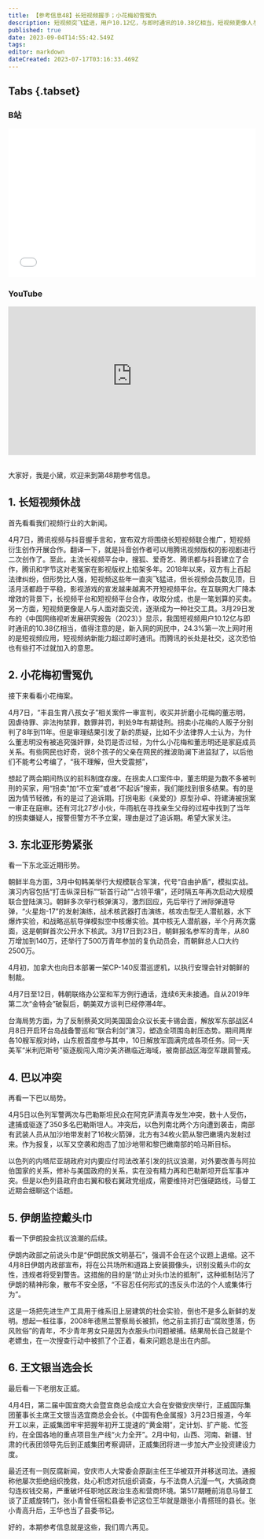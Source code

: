```yaml
---
title: 【参考信息48】长短视频握手；小花梅初雪冤仇
description: 短视频突飞猛进，用户10.12亿，与即时通讯的10.38亿相当，短视频更像人与人面对面交流，成为社交工具，影视游戏宣发也越来越离不开短视频，腾讯与抖音握手言和，有点儿打不过就加入的意思。“小花梅”案宣判，董志民成为人口拐卖案中为数不多被判刑的买家，但引发新的质疑，比如为什么没有被追究强奸罪、处罚是否过轻，为什么小花梅和董志民还是家庭成员关系。伊朗正在举行一场把先进生产工具用于维系旧上层建筑的社会试验。
published: true
date: 2023-09-04T14:55:42.549Z
tags: 
editor: markdown
dateCreated: 2023-07-17T03:16:33.469Z
---
```


## Tabs {.tabset}
### B站
<div style="position: relative; padding: 30% 45%;">
<iframe style="position: absolute; width: 100%; height: 100%; left: 0; top: 0;" src="//player.bilibili.com/player.html?&bvid=BV1Fj411w7z1&page=1&as_wide=1&high_quality=1&danmaku=1&autoplay=0" scrolling="no" border="0" frameborder="no" framespacing="0" allowfullscreen="true"></iframe>
</div>

### YouTube
<div style="position: relative; padding: 30% 45%;">
<iframe style="position: absolute; top: 0; left: 0; width: 100%; height: 100%;" src="https://www.youtube-nocookie.com/embed/YouTubeVID" title="YouTube video player" frameborder="0" allow="accelerometer; autoplay; clipboard-write; encrypted-media; gyroscope; picture-in-picture" allowfullscreen></iframe>
</div>

## 

大家好，我是小黛，欢迎来到第48期参考信息。

## 1. 长短视频休战

首先看看我们视频行业的大新闻。

4月7日，腾讯视频与抖音握手言和，宣布双方将围绕长短视频联合推广，短视频衍生创作开展合作。翻译一下，就是抖音创作者可以用腾讯视频版权的影视剧进行二次创作了。至此，主流长视频平台中，搜狐、爱奇艺、腾讯都与抖音建立了合作，腾讯和字节这对老冤家在影视版权上掐架多年。2018年以来，双方有上百起法律纠纷，但形势比人强，短视频这些年一直突飞猛进，但长视频会员数见顶，日活月活都趋于平稳，影视游戏的宣发越来越离不开短视频平台。在互联网大厂降本增效的背景下，长视频平台和短视频平台合作，收取分成，也是一笔划算的买卖。另一方面，短视频更像是人与人面对面交流，逐渐成为一种社交工具。3月29日发布的《中国网络视听发展研究报告（2023）》显示，我国短视频用户10.12亿与即时通讯的10.38亿相当，值得注意的是，新入网的网民中，24.3%第一次上网时用的是短视频应用，短视频纳新能力超过即时通讯。而腾讯的长处是社交，这次恐怕也有些打不过就加入的意思。

## 2. 小花梅初雪冤仇

接下来看看小花梅案。

4月7日，“丰县生育八孩女子”相关案件一审宣判，收买并折磨小花梅的董志明，因虐待罪、非法拘禁罪，数罪并罚，判处9年有期徒刑。拐卖小花梅的人贩子分别判了8年到11年。但是审理结果引发了新的质疑，比如不少法律界人士认为，为什么董志明没有被追究强奸罪，处罚是否过轻，为什么小花梅和董志明还是家庭成员关系。有些网民也好奇，说8个孩子的父亲在网民的推波助澜下进监狱了，以后他们不能考公考编了，“我不理解，但大受震撼”，

想起了两会期间热议的前科制度存废。在拐卖人口案件中，董志明是为数不多被判刑的买家，用“拐卖”加“不立案”或者“不起诉”搜索，我们能找到很多结果。有的是因为情节轻微，有的是过了追诉期。打拐电影《亲爱的》原型孙卓、符建涛被拐案一审正在庭审。还有河北27岁小伙，牛雨航在寻找亲生父母的过程中找到了当年的拐卖嫌疑人，报警但警方不予立案，理由是过了追诉期。希望大家关注。

## 3. 东北亚形势紧张

看一下东北亚近期形势。

朝鲜半岛方面，3月中旬韩美举行大规模联合军演，代号“自由护盾”，模拟实战。演习内容包括“打击纵深目标”“斩首行动”“占领平壤”，还时隔五年再次启动大规模联合登陆演习。朝鲜多次举行核弹演习，激烈回应，先后举行了洲际弹道导弹，“火星炮-17”的发射演练，战术核武器打击演练，核攻击型无人潜航器，水下爆炸实验，和战略巡航导弹模拟空中核爆实验。其中核无人潜航器，半个月两次露面，这是朝鲜首次公开水下核武。3月17日到23日，朝鲜报名参军的青年，从80万增加到140万，还举行了500万青年参加的复仇动员会，而朝鲜总人口大约2500万。

4月初，加拿大也向日本部署一架CP-140反潜巡逻机，以执行安理会针对朝鲜的制裁。

4月7日至12日，韩朝联络办公室和军方例行通话，连续6天未接通。自从2019年第二次“金特会”破裂后，朝美双方谈判已经停滞4年。

台海局势方面，为了反制蔡英文同美国国会众议长麦卡锡会面，解放军东部战区4月8日开启环台岛战备警巡和“联合利剑”演习，塑造全项围岛射压态势。期间两岸各10艘军舰对峙，山东舰首度参与其中，10日解放军圆满完成各项任务。同一天美军“米利厄斯号”驱逐舰闯入南沙美济礁临近海域，被南部战区海空军跟肩警戒。

## 4. 巴以冲突

再看一下巴以局势。

4月5日以色列军警两次与巴勒斯坦民众在阿克萨清真寺发生冲突，数十人受伤，逮捕或驱逐了350多名巴勒斯坦人。冲突后，以色列南北两个方向遭到袭击，南部有武装人员从加沙地带发射了16枚火箭弹，北方有34枚火箭从黎巴嫩境内发射过来。作为报复，以军又空袭和炮击了加沙地带和黎巴嫩南部的哈马斯目标。

以色列的内塔尼亚胡政府对内要应付司法改革引发的抗议浪潮，对外要改善与阿拉伯国家的关系，修补与美国政府的关系，实在没有精力再和巴勒斯坦开启军事冲突。但是以色列县政府由右翼和极右翼政党组成，需要维持对巴强硬路线，马督工近期会细聊这个话题。

## 5. 伊朗监控戴头巾

看一下伊朗投金抗议浪潮的后续。

伊朗内政部之前说头巾是“伊朗民族文明基石”，强调不会在这个议题上退缩。这不4月8日伊朗内政部宣布，将在公共场所和道路上安装摄像头，识别没戴头巾的女性，违规者将受到警告。这措施的目的是“防止对头巾法的抵制”，这种抵制玷污了伊朗的精神形象，散布不安全感，“不容忍任何形式的违反头巾法的个人或集体行为”。

这是一场把先进生产工具用于维系旧上层建筑的社会实验，倒也不是多么新鲜的发明。想起一桩往事，2008年德黑兰警察局长被抓，他之前主抓打击“腐败堕落，伤风败俗”的青年，不少青年男女只是因为衣服头巾问题被捕。结果局长自己就是个老嫖虫，在一次搜查行动中被抓了个正着，看来问题总是出在内部。

## 6. 王文银当选会长

最后看一下老朋友正威。

4月4日，第二届中国宜商大会暨宜商总会成立大会在安徽安庆举行，正威国际集团董事长主席王文银当选宜商总会会长。《中国有色金属报》3月23日报道，今年开工以来，正威集团牢牢把握年初开工提速的“黄金期”，定计划、扩产能、忙签约，在全国各地的重点项目生产线“火力全开”。2月中旬，山西、河南、新疆、甘肃的代表团领导先后到正威集团考察调研，正威集团将进一步加大产业投资建设力度。

最近还有一则反腐新闻，安庆市人大常委会原副主任王华被双开并移送司法。通报称他屡次拒绝组织挽救，处心积虑对抗组织调查，与不法商人沆瀣一气，大搞政商勾连权钱交易，严重破坏任职地区政治生态和营商环境。第517期睡前消息马督工谈了正威旋转门，张小青曾任宿松县委书记这位王华就是跟张小青搭班的县长。张小青高升后，王华也当了县委书记。

好的，本期参考信息就是这些，我们周六再见。

